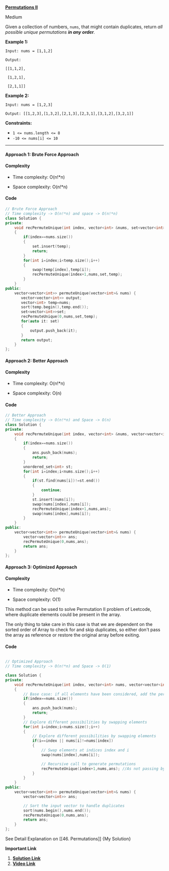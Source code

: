 

**[Permutations II](https://leetcode.com/problems/permutations-ii/)**

Medium


Given a collection of numbers, `nums`, that might contain duplicates, return _all possible unique permutations **in any order**._

**Example 1:**

```
Input: nums = [1,1,2]

Output:

[[1,1,2],

 [1,2,1],

 [2,1,1]]
```

**Example 2:**

```
Input: nums = [1,2,3]

Output: [[1,2,3],[1,3,2],[2,1,3],[2,3,1],[3,1,2],[3,2,1]]
```


**Constraints:**

- `1 <= nums.length <= 8`
- `-10 <= nums[i] <= 10`


***

#### Approach 1: Brute Force Approach

#### Complexity

- Time complexity: O(n!*n)
    
- Space complexity: O(n!*n)
    

#### Code

```cpp
// Brute Force Approach
// Time complexity -> O(n!*n) and space -> O(n!*n)
class Solution {
private:
    void recPermuteUnique(int index, vector<int> &nums, set<vector<int>> &set, vector<int> temp)
    {
        if(index==nums.size())
        {
            set.insert(temp);
            return;
        }
        for(int i=index;i<temp.size();i++)
        {
            swap(temp[index],temp[i]);
            recPermuteUnique(index+1,nums,set,temp);
        }
    }
public:
    vector<vector<int>> permuteUnique(vector<int>& nums) {
       vector<vector<int>> output;
       vector<int> temp=nums;
       sort(temp.begin(),temp.end());
       set<vector<int>>set;
       recPermuteUnique(0,nums,set,temp);
       for(auto it: set)
       {
           output.push_back(it);
       } 
       return output;
    }
};
```

#### Approach 2: Better Approach

#### Complexity

- Time complexity: O(n!*n)
    
- Space complexity: O(n)
    

#### Code

```cpp
// Better Approach
// Time complexity -> O(n!*n) and Space -> O(n)
class Solution {
private:
    void recPermuteUnique(int index, vector<int> &nums, vector<vector<int>> &ans)
    {
        if(index==nums.size())
        {
            ans.push_back(nums);
            return;
        }
        unordered_set<int> st;
        for(int i=index;i<nums.size();i++)
        {
            if(st.find(nums[i])!=st.end())
            {
                continue;
            }
            st.insert(nums[i]);
            swap(nums[index],nums[i]);
            recPermuteUnique(index+1,nums,ans);
            swap(nums[index],nums[i]);
        }
    }
public:
    vector<vector<int>> permuteUnique(vector<int>& nums) {
        vector<vector<int>> ans;
        recPermuteUnique(0,nums,ans);
        return ans;
    }
};

```

#### Approach 3: Optimized Approach

#### Complexity

- Time complexity: O(n!*n)
    
- Space complexity: O(1)
    

This method can be used to solve Permutation II problem of Leetcode,  
where duplicate elements could be present in the array.

The only thing to take care in this case is that we are dependent on the sorted order of Array to check for and skip duplicates, so either don't pass the array as reference or restore the original array before exiting.

#### Code

```cpp

// Optimized Approach
// Time complexity -> O(n!*n) and Space -> O(1)

class Solution {
private:
    void recPermuteUnique(int index, vector<int> nums, vector<vector<int>> &ans) // not passing nums as by reference
    {
        // Base case: if all elements have been considered, add the permutation to ans
        if(index==nums.size())
        {
            ans.push_back(nums);
            return;
        }
        // Explore different possibilities by swapping elements
        for(int i=index;i<nums.size();i++)
        {
            // Explore different possibilities by swapping elements
            if(i==index || nums[i]!=nums[index])
            {
                // Swap elements at indices index and i
                swap(nums[index],nums[i]);

                // Recursive call to generate permutations
                recPermuteUnique(index+1,nums,ans); //As not passing by reference nums hence no backtrack
            }
        }
    }
public:
    vector<vector<int>> permuteUnique(vector<int>& nums) {
        vector<vector<int>> ans;

        // Sort the input vector to handle duplicates
        sort(nums.begin(),nums.end());
        recPermuteUnique(0,nums,ans);
        return ans;
    }
};
```

See Detail Explanation on [[46. Permutations]] {My Solution}


**Important Link**
1. **[Solution Link](https://leetcode.com/problems/permutations-ii/solutions/3665973/3-approach-easy-c-solution-brute-force-better-and-optimized-approach/)**
2. **[Video Link](https://youtu.be/is_T6uzlTyg)**